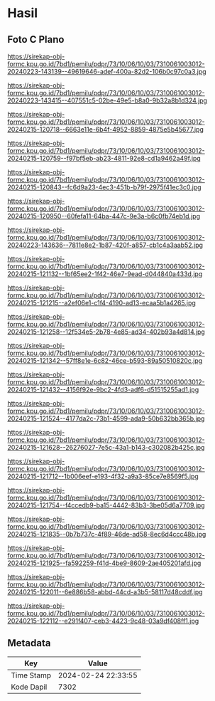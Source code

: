 # Hasil

## Foto C Plano

https://sirekap-obj-formc.kpu.go.id/7bd1/pemilu/pdpr/73/10/06/10/03/7310061003012-20240223-143139--49619646-adef-400a-82d2-106b0c97c0a3.jpg

https://sirekap-obj-formc.kpu.go.id/7bd1/pemilu/pdpr/73/10/06/10/03/7310061003012-20240223-143415--407551c5-02be-49e5-b8a0-9b32a8b1d324.jpg

https://sirekap-obj-formc.kpu.go.id/7bd1/pemilu/pdpr/73/10/06/10/03/7310061003012-20240215-120718--6663e11e-6b4f-4952-8859-4875e5b45677.jpg

https://sirekap-obj-formc.kpu.go.id/7bd1/pemilu/pdpr/73/10/06/10/03/7310061003012-20240215-120759--f97bf5eb-ab23-4811-92e8-cd1a9462a49f.jpg

https://sirekap-obj-formc.kpu.go.id/7bd1/pemilu/pdpr/73/10/06/10/03/7310061003012-20240215-120843--fc6d9a23-4ec3-451b-b79f-2975f41ec3c0.jpg

https://sirekap-obj-formc.kpu.go.id/7bd1/pemilu/pdpr/73/10/06/10/03/7310061003012-20240215-120950--60fefa11-64ba-447c-9e3a-b6c0fb74eb1d.jpg

https://sirekap-obj-formc.kpu.go.id/7bd1/pemilu/pdpr/73/10/06/10/03/7310061003012-20240223-143636--7811e8e2-1b87-420f-a857-cb1c4a3aab52.jpg

https://sirekap-obj-formc.kpu.go.id/7bd1/pemilu/pdpr/73/10/06/10/03/7310061003012-20240215-121132--1bf65ee2-1f42-46e7-9ead-d044840a433d.jpg

https://sirekap-obj-formc.kpu.go.id/7bd1/pemilu/pdpr/73/10/06/10/03/7310061003012-20240215-121215--a2ef06e1-c1f4-4190-ad13-ecaa5b1a4265.jpg

https://sirekap-obj-formc.kpu.go.id/7bd1/pemilu/pdpr/73/10/06/10/03/7310061003012-20240215-121258--12f534e5-2b78-4e85-ad34-402b93a4d814.jpg

https://sirekap-obj-formc.kpu.go.id/7bd1/pemilu/pdpr/73/10/06/10/03/7310061003012-20240215-121342--57ff8e1e-6c82-46ce-b593-89a50510820c.jpg

https://sirekap-obj-formc.kpu.go.id/7bd1/pemilu/pdpr/73/10/06/10/03/7310061003012-20240215-121432--4156f92e-9bc2-4fd3-adf6-d51515255ad1.jpg

https://sirekap-obj-formc.kpu.go.id/7bd1/pemilu/pdpr/73/10/06/10/03/7310061003012-20240215-121524--4177da2c-73b1-4599-ada9-50b632bb365b.jpg

https://sirekap-obj-formc.kpu.go.id/7bd1/pemilu/pdpr/73/10/06/10/03/7310061003012-20240215-121628--26276027-7e5c-43a1-b143-c302082b425c.jpg

https://sirekap-obj-formc.kpu.go.id/7bd1/pemilu/pdpr/73/10/06/10/03/7310061003012-20240215-121712--1b006eef-e193-4f32-a9a3-85ce7e8569f5.jpg

https://sirekap-obj-formc.kpu.go.id/7bd1/pemilu/pdpr/73/10/06/10/03/7310061003012-20240215-121754--f4ccedb9-ba15-4442-83b3-3be05d6a7709.jpg

https://sirekap-obj-formc.kpu.go.id/7bd1/pemilu/pdpr/73/10/06/10/03/7310061003012-20240215-121835--0b7b737c-4f89-46de-ad58-8ec6d4ccc48b.jpg

https://sirekap-obj-formc.kpu.go.id/7bd1/pemilu/pdpr/73/10/06/10/03/7310061003012-20240215-121925--fa592259-f41d-4be9-8609-2ae405201afd.jpg

https://sirekap-obj-formc.kpu.go.id/7bd1/pemilu/pdpr/73/10/06/10/03/7310061003012-20240215-122011--6e886b58-abbd-44cd-a3b5-58117d48cddf.jpg

https://sirekap-obj-formc.kpu.go.id/7bd1/pemilu/pdpr/73/10/06/10/03/7310061003012-20240215-122112--e291f407-ceb3-4423-9c48-03a9df408ff1.jpg


## Metadata

| Key        | Value               |
| ---------- | ------------------- |
| Time Stamp | 2024-02-24 22:33:55 |
| Kode Dapil | 7302                |



